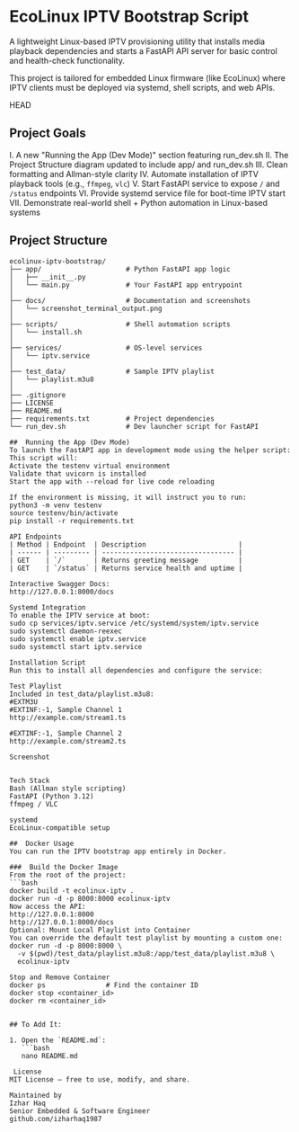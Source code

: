 #  EcoLinux IPTV Bootstrap Script

A lightweight Linux-based IPTV provisioning utility that installs media playback dependencies and starts a FastAPI API server for basic control and health-check functionality.

This project is tailored for embedded Linux firmware (like EcoLinux) where IPTV clients must be deployed via systemd, shell scripts, and web APIs.

HEAD
## Project Goals
I. A new "Running the App (Dev Mode)" section featuring run_dev.sh
II. The Project Structure diagram updated to include app/ and run_dev.sh
III. Clean formatting and Allman-style clarity
IV. Automate installation of IPTV playback tools (e.g., `ffmpeg`, `vlc`)
V. Start FastAPI service to expose `/` and `/status` endpoints
VI. Provide systemd service file for boot-time IPTV start
VII. Demonstrate real-world shell + Python automation in Linux-based systems

##  **Project Structure**

```text
ecolinux-iptv-bootstrap/
├── app/                     # Python FastAPI app logic
│   ├── __init__.py
│   └── main.py              # Your FastAPI app entrypoint
│
├── docs/                    # Documentation and screenshots
│   └── screenshot_terminal_output.png
│
├── scripts/                 # Shell automation scripts
│   └── install.sh
│
├── services/                # OS-level services
│   └── iptv.service
│
├── test_data/               # Sample IPTV playlist
│   └── playlist.m3u8
│
├── .gitignore
├── LICENSE
├── README.md
├── requirements.txt         # Project dependencies
└── run_dev.sh               # Dev launcher script for FastAPI

##  Running the App (Dev Mode)
To launch the FastAPI app in development mode using the helper script:
This script will:
Activate the testenv virtual environment
Validate that uvicorn is installed
Start the app with --reload for live code reloading

If the environment is missing, it will instruct you to run:
python3 -m venv testenv
source testenv/bin/activate
pip install -r requirements.txt

API Endpoints
| Method | Endpoint  | Description                       |
| ------ | --------- | --------------------------------- |
| GET    | `/`       | Returns greeting message          |
| GET    | `/status` | Returns service health and uptime |

Interactive Swagger Docs:
http://127.0.0.1:8000/docs

Systemd Integration
To enable the IPTV service at boot:
sudo cp services/iptv.service /etc/systemd/system/iptv.service
sudo systemctl daemon-reexec
sudo systemctl enable iptv.service
sudo systemctl start iptv.service

Installation Script
Run this to install all dependencies and configure the service:

Test Playlist
Included in test_data/playlist.m3u8:
#EXTM3U
#EXTINF:-1, Sample Channel 1
http://example.com/stream1.ts

#EXTINF:-1, Sample Channel 2
http://example.com/stream2.ts

Screenshot


Tech Stack
Bash (Allman style scripting)
FastAPI (Python 3.12)
ffmpeg / VLC

systemd
EcoLinux-compatible setup

##  Docker Usage
You can run the IPTV bootstrap app entirely in Docker.

###  Build the Docker Image
From the root of the project:
```bash
docker build -t ecolinux-iptv .
docker run -d -p 8000:8000 ecolinux-iptv
Now access the API:
http://127.0.0.1:8000
http://127.0.0.1:8000/docs
Optional: Mount Local Playlist into Container
You can override the default test playlist by mounting a custom one:
docker run -d -p 8000:8000 \
  -v $(pwd)/test_data/playlist.m3u8:/app/test_data/playlist.m3u8 \
  ecolinux-iptv

Stop and Remove Container
docker ps               # Find the container ID
docker stop <container_id>
docker rm <container_id>


## To Add It:

1. Open the `README.md`:
   ```bash
   nano README.md

 License
MIT License — free to use, modify, and share.

Maintained by
Izhar Haq
Senior Embedded & Software Engineer
github.com/izharhaq1987
